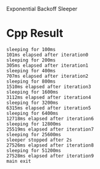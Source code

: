 
Exponential Backoff Sleeper

Cpp Result
==========

    sleeping for 100ms
    101ms elapsed after iteration0
    sleeping for 200ms
    305ms elapsed after iteration1
    sleeping for 400ms
    707ms elapsed after iteration2
    sleeping for 800ms
    1510ms elapsed after iteration3
    sleeping for 1600ms
    3112ms elapsed after iteration4
    sleeping for 3200ms
    6315ms elapsed after iteration5
    sleeping for 6400ms
    12718ms elapsed after iteration6
    sleeping for 12800ms
    25519ms elapsed after iteration7
    sleeping for 25600ms
    sleeper stopped after 2s
    27526ms elapsed after iteration8
    sleeping for 51200ms
    27528ms elapsed after iteration9
    main exit